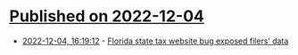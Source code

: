 # [Published on 2022-12-04](index.md)

* [2022-12-04, 16:19:12](https://news.ycombinator.com/item?id=33854954) - [Florida state tax website bug exposed filers’ data](https://techcrunch.com/2022/12/02/florida-tax-bug-data-exposed/)

